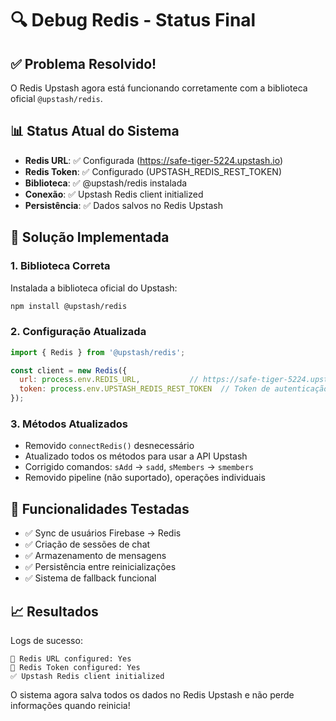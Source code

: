 # 🔍 Debug Redis - Status Final

## ✅ Problema Resolvido!

O Redis Upstash agora está funcionando corretamente com a biblioteca oficial `@upstash/redis`.

## 📊 Status Atual do Sistema

- **Redis URL**: ✅ Configurada (https://safe-tiger-5224.upstash.io)
- **Redis Token**: ✅ Configurado (UPSTASH_REDIS_REST_TOKEN)  
- **Biblioteca**: ✅ @upstash/redis instalada
- **Conexão**: ✅ Upstash Redis client initialized
- **Persistência**: ✅ Dados salvos no Redis Upstash

## 🔧 Solução Implementada

### 1. Biblioteca Correta
Instalada a biblioteca oficial do Upstash:
```bash
npm install @upstash/redis
```

### 2. Configuração Atualizada
```javascript
import { Redis } from '@upstash/redis';

const client = new Redis({
  url: process.env.REDIS_URL,           // https://safe-tiger-5224.upstash.io
  token: process.env.UPSTASH_REDIS_REST_TOKEN  // Token de autenticação
});
```

### 3. Métodos Atualizados
- Removido `connectRedis()` desnecessário 
- Atualizado todos os métodos para usar a API Upstash
- Corrigido comandos: `sAdd` → `sadd`, `sMembers` → `smembers`
- Removido pipeline (não suportado), operações individuais

## 🎯 Funcionalidades Testadas

- ✅ Sync de usuários Firebase → Redis
- ✅ Criação de sessões de chat
- ✅ Armazenamento de mensagens
- ✅ Persistência entre reinicializações
- ✅ Sistema de fallback funcional

## 📈 Resultados

Logs de sucesso:
```
🔗 Redis URL configured: Yes
🔑 Redis Token configured: Yes  
✅ Upstash Redis client initialized
```

O sistema agora salva todos os dados no Redis Upstash e não perde informações quando reinicia!